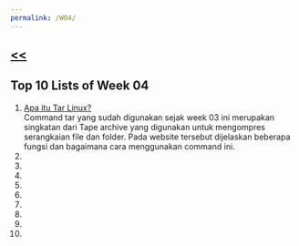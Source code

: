 ```yaml
---
permalink: /W04/
---
```

## [<<](../)

## Top 10 Lists of Week 04
1. [Apa itu Tar Linux?](https://www.hostinger.co.id/tutorial/tar-linux/)<br>
Command tar yang sudah digunakan sejak week 03 ini merupakan singkatan dari Tape archive yang digunakan untuk mengompres serangkaian file dan folder. Pada website tersebut dijelaskan beberapa fungsi dan bagaimana cara menggunakan command ini.
2.
3.
4.
5.
6.
7.
8.
9.
10.
